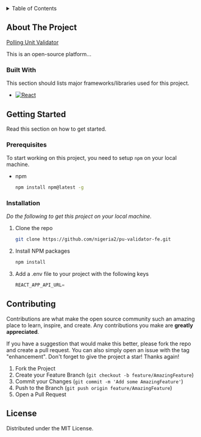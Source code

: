 <!-- TABLE OF CONTENTS -->
<details>
  <summary>Table of Contents</summary>
  <ol>
    <li>
      <a href="#about-the-project">About The Project</a>
      <ul>
        <li><a href="#built-with">Built With</a></li>
      </ul>
    </li>
    <li>
      <a href="#getting-started">Getting Started</a>
      <ul>
        <li><a href="#prerequisites">Prerequisites</a></li>
        <li><a href="#installation">Installation</a></li>
      </ul>
    </li>
    <li><a href="#usage">Usage</a></li>
    <!-- <li><a href="#roadmap">Roadmap</a></li> -->
    <li><a href="#contributing">Contributing</a></li>
    <li><a href="#license">License</a></li>
    <!-- <li><a href="#contact">Contact</a></li>
    <li><a href="#acknowledgments">Acknowledgments</a></li> -->
  </ol>
</details>



<!-- ABOUT THE PROJECT -->
## About The Project

[Polling Unit Validator](https://forensic.nigeria2.com/)

This is an open-source platform...

<!-- Here's why:
* Reason 1. 
* Reason 2.
* Reason 3. -->

<!-- <p align="right">(<a href="#readme-top">back to top</a>)</p> -->

### Built With

This section should lists major frameworks/libraries used for this project.

* [![React][React.js]][React-url]


<!-- <p align="right">(<a href="#readme-top">back to top</a>)</p> -->


<!-- GETTING STARTED -->
## Getting Started

Read this section on how to get started.

### Prerequisites

To start working on this project, you need to setup `npm` on your local machine.
* npm
  ```sh
  npm install npm@latest -g
  ```

### Installation

_Do the following to get this project on your local machine._

1. Clone the repo
   ```sh
   git clone https://github.com/nigeria2/pu-validator-fe.git
   ```
2. Install NPM packages
   ```sh
   npm install
   ```
3. Add a .env file to your project with the following keys
   ```js
   REACT_APP_API_URL=
   ```

<!-- <p align="right">(<a href="#readme-top">back to top</a>)</p> -->


<!-- CONTRIBUTING -->
## Contributing

Contributions are what make the open source community such an amazing place to learn, inspire, and create. Any contributions you make are **greatly appreciated**.

If you have a suggestion that would make this better, please fork the repo and create a pull request. You can also simply open an issue with the tag "enhancement".
Don't forget to give the project a star! Thanks again!

1. Fork the Project
2. Create your Feature Branch (`git checkout -b feature/AmazingFeature`)
3. Commit your Changes (`git commit -m 'Add some AmazingFeature'`)
4. Push to the Branch (`git push origin feature/AmazingFeature`)
5. Open a Pull Request

<!-- <p align="right">(<a href="#readme-top">back to top</a>)</p> -->



<!-- LICENSE -->
## License

Distributed under the MIT License.

<!-- <p align="right">(<a href="#readme-top">back to top</a>)</p> -->



<!-- CONTACT
## Contact

Your Name - [@your_twitter](https://twitter.com/your_username) - email@example.com

Project Link: [https://github.com/nigeria2/pu-validator-fe](https://github.com/nigeria2/pu-validator-fe) -->

<!-- <p align="right">(<a href="#readme-top">back to top</a>)</p> -->



<!-- ACKNOWLEDGMENTS
## Acknowledgments

Use this space to list resources you find helpful and would like to give credit to. I've included a few of my favorites to kick things off!

* [Example](example.com) -->

<!-- <p align="right">(<a href="#readme-top">back to top</a>)</p> -->



<!-- MARKDOWN LINKS & IMAGES -->
<!-- https://www.markdownguide.org/basic-syntax/#reference-style-links -->
[React.js]: https://img.shields.io/badge/React-20232A?style=for-the-badge&logo=react&logoColor=61DAFB
[React-url]: https://reactjs.org/
